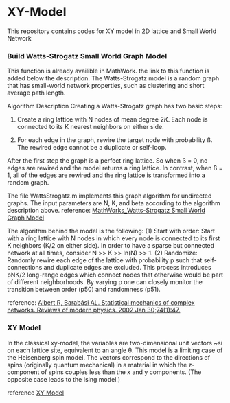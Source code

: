 # XY-Model
This repository contains codes for XY model in 2D lattice and Small World Network
### Build Watts-Strogatz Small World Graph Model
This function is already availible in MathWork. the link to this function is added below the description.
The Watts-Strogatz model is a random graph that has small-world network properties, such as clustering and short average path length.

Algorithm Description
Creating a Watts-Strogatz graph has two basic steps:
1. Create a ring lattice with N nodes of mean degree $2K$. Each node is connected to its K nearest neighbors on either side.

2. For each edge in the graph, rewire the target node with probability ß. The rewired edge cannot be a duplicate or self-loop.

After the first step the graph is a perfect ring lattice. So when ß = 0, no edges are rewired and the model returns a ring lattice. In contrast, when ß = 1, all of the edges are rewired and the ring lattice is transformed into a random graph.

The file WattsStrogatz.m implements this graph algorithm for undirected graphs. The input parameters are N, K, and beta according to the algorithm description above.
reference: 
[MathWorks_Watts-Strogatz Small World Graph Model](https://www.mathworks.com/help/matlab/math/build-watts-strogatz-small-world-graph-model.html)

The algorithm behind the model is the following: 
(1) Start with order: Start with a ring lattice with N nodes in which every node is connected to its first K neighbors (K/2 on either side). In order to have a sparse but connected network at all times, consider N >> K >> ln(N) >> 1.
(2) Randomize: Randomly rewire each edge of the lattice with probability p such that self-connections and duplicate edges are excluded. This process introduces pNK/2 long-range edges which connect nodes that otherwise would be part of different neighborhoods. By varying p one can closely monitor the transition between order (p50) and randomness (p51).

reference:
[Albert R, Barabási AL. Statistical mechanics of complex networks. Reviews of modern physics. 2002 Jan 30;74(1):47.](https://arxiv.org/pdf/cond-mat/0106096.pdf)

### XY Model
In the classical xy-model, the variables are two-dimensional unit vectors ~si on each lattice site, equivalent to an angle θ. This model is a limiting case of the Heisenberg spin model. The vectors correspond to the directions of spins (originally quantum mechanical) in a material in which the z-component of spins couples less than the x and y components. (The opposite case leads to the Ising model.)


reference
[XY Model](https://itp.tugraz.at/MML/isingxy/isingxy.pdf)


